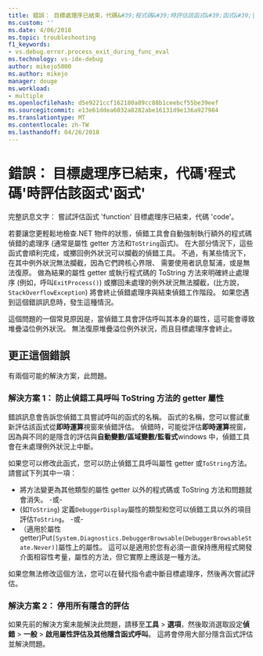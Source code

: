 ```yaml
---
title: 錯誤： 目標處理序已結束，代碼&#39;程式碼&#39;時評估該函式&#39;函式&#39;|Microsoft 文件
ms.custom: ''
ms.date: 4/06/2018
ms.topic: troubleshooting
f1_keywords:
- vs.debug.error.process_exit_during_func_eval
ms.technology: vs-ide-debug
author: mikejo5000
ms.author: mikejo
manager: douge
ms.workload:
- multiple
ms.openlocfilehash: d5e9221ccf162180a89cc88b1ceebcf55be39eef
ms.sourcegitcommit: e13e61ddea6032a8282abe16131d9e136a927984
ms.translationtype: MT
ms.contentlocale: zh-TW
ms.lasthandoff: 04/26/2018
---
```

# <a name="error-the-target-process-exited-with-code-39code39-while-evaluating-the-function-39function39"></a>錯誤： 目標處理序已結束，代碼&#39;程式碼&#39;時評估該函式&#39;函式&#39;

完整訊息文字： 嘗試評估函式 'function' 目標處理序已結束，代碼 'code'。

若要讓您更輕鬆地檢查.NET 物件的狀態，偵錯工具會自動強制執行額外的程式碼偵錯的處理序 (通常是屬性 getter 方法和`ToString`函式)。 在大部分情況下，這些函式會順利完成，或擲回例外狀況可以攔截的偵錯工具。 不過，有某些情況下，在其中例外狀況無法攔截，因為它們跨核心界限、 需要使用者訊息幫浦，或是無法復原。 做為結果的屬性 getter 或執行程式碼的 ToString 方法來明確終止處理序 (例如，呼叫`ExitProcess()`) 或擲回未處理的例外狀況無法攔截，(比方說， `StackOverflowException`) 將會終止偵錯處理序與結束偵錯工作階段。 如果您遇到這個錯誤訊息時，發生這種情況。
 
這個問題的一個常見原因是，當偵錯工具會評估呼叫其本身的屬性，這可能會導致堆疊溢位例外狀況。 無法復原堆疊溢位例外狀況，而且目標處理序會終止。
 
## <a name="to-correct-this-error"></a>更正這個錯誤
 
有兩個可能的解決方案，此問題。
 
### <a name="solution-1-prevent-the-debugger-from-calling-the-getter-property-or-tostring-method"></a>解決方案 1： 防止偵錯工具呼叫 ToString 方法的 getter 屬性 

錯誤訊息會告訴您偵錯工具嘗試呼叫的函式的名稱。 函式的名稱，您可以嘗試重新評估該函式從**即時運算**視窗來偵錯評估。 偵錯時，可能從評估**即時運算**視窗，因為與不同的是隱含的評估與**自動變數/區域變數/監看式**windows 中，偵錯工具會在未處理例外狀況上中斷。

如果您可以修改此函式，您可以防止偵錯工具呼叫屬性 getter 或`ToString`方法。 請嘗試下列其中一項：
 
* 將方法變更為其他類型的屬性 getter 以外的程式碼或 ToString 方法和問題就會消失。
    -或-
* (如`ToString`) 定義`DebuggerDisplay`屬性的類型和您可以偵錯工具以外的項目評估`ToString`。
    -或-
* （適用於屬性 getter)Put`[System.Diagnostics.DebuggerBrowsable(DebuggerBrowsableState.Never)]`屬性上的屬性。 這可以是適用於您有必須一直保持應用程式開發介面相容性考量，屬性的方法，但它實際上應該是一種方法。

如果您無法修改這個方法，您可以在替代指令處中斷目標處理序，然後再次嘗試評估。
 
### <a name="solution-2-disable-all-implicit-evaluation"></a>解決方案 2： 停用所有隱含的評估
 
如果先前的解決方案未能解決此問題，請移至**工具** > **選項**，然後取消選取設定**偵錯** >  **一般** > **啟用屬性評估及其他隱含函式呼叫**。 這將會停用大部分隱含函式評估並解決問題。



  
